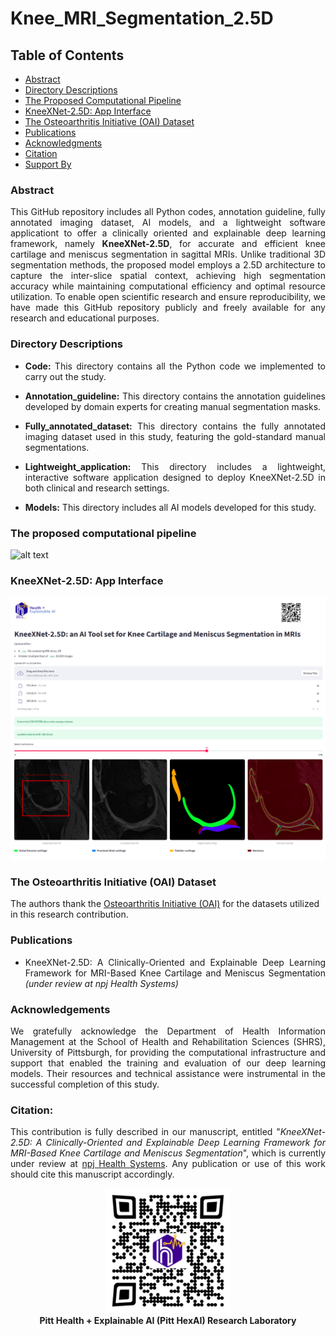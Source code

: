 #  Knee_MRI_Segmentation_2.5D

## Table of Contents
- [Abstract](#abstract)
- [Directory Descriptions](#directory-descriptions)
- [The Proposed Computational Pipeline](#the-proposed-computational-pipeline)
- [KneeXNet-2.5D: App Interface](#kneexnet-25d-app-interface)
- [The Osteoarthritis Initiative (OAI) Dataset](#the-osteoarthritis-initiative-oai-dataset)
- [Publications](#publications)
- [Acknowledgments](#acknowledgments)
- [Citation](#citation)
- [Support By](#support-by)




### Abstract
<p align="justify">This GitHub repository includes all Python codes, annotation guideline, fully annotated imaging dataset, AI models, and a lightweight software applicationt to offer a clinically oriented and explainable deep learning framework, namely <strong>KneeXNet-2.5D</strong>, for accurate and efficient knee cartilage and meniscus segmentation in sagittal MRIs. Unlike traditional 3D segmentation methods, the proposed model employs a 2.5D architecture to capture the inter-slice spatial context, achieving high segmentation accuracy while maintaining computational efficiency and optimal resource utilization. To enable open scientific research and ensure reproducibility, we have made this GitHub repository publicly and freely available for any research and educational purposes. 
</p>



### Directory Descriptions
+ <p align="justify"><strong>Code:</strong> This directory contains all the Python code we implemented to carry out the study.</p>
+ <p align="justify"><strong>Annotation_guideline:</strong> This directory contains the annotation guidelines developed by domain experts for creating manual segmentation masks. </p>
+ <p align="justify"><strong>Fully_annotated_dataset:</strong> This directory contains the fully annotated imaging dataset used in this study, featuring the gold-standard manual segmentations.</p>
+ <p align="justify"><strong>Lightweight_application:</strong> This directory includes a lightweight, interactive software application designed to deploy KneeXNet-2.5D in both clinical and research settings.</p>
+ <p align="justify"><strong>Models:</strong> This directory includes all AI models developed for this study.</p>






### The proposed computational pipeline

![alt text](https://github.com/pitthexai/Knee_MRI_Segmentation_2.5D/blob/main/Figures/pipeline.png  "The proposed computational pipeline")
</p>
<p>
</p>

### KneeXNet-2.5D: App Interface 

![alt text](https://github.com/pitthexai/Knee_MRI_Segmentation_2.5D/blob/main/Figures/app.png  "The software app")
</p>
<p>
</p>

### The Osteoarthritis Initiative (OAI) Dataset
<p>The authors thank the <a href="https://nda.nih.gov/oai" target="_blank"> Osteoarthritis Initiative (OAI)</a> for the datasets utilized in this research contribution.</p>


### Publications
+ <p align="justify"> KneeXNet-2.5D: A Clinically-Oriented and Explainable Deep Learning Framework for MRI-Based Knee Cartilage and Meniscus Segmentation <i>(under review at npj Health Systems)</i> </p>



### Acknowledgements
<p align="justify"> We gratefully acknowledge the Department of Health Information Management at the School of Health and Rehabilitation Sciences (SHRS), University of Pittsburgh, for providing the computational infrastructure and support that enabled the training and evaluation of our deep learning models. Their resources and technical assistance were instrumental in the successful completion of this study. </p>

### Citation:

<p align="justify">This contribution is fully described in our manuscript, entitled "<i>KneeXNet-2.5D: A Clinically-Oriented and Explainable Deep Learning Framework for MRI-Based Knee Cartilage and Meniscus Segmentation</i>", which is currently under review at <a href="https://www.nature.com/npjhealthsyst/" target="_blank">npj Health Systems</a>. Any publication or use of this work should cite this manuscript accordingly.</p> 


<p align="center">
  <a href="https://pitthexai.github.io/index.html" target="_blank">
    <img src="Figures/Pitthexai_QR.jpg" alt="Support QR Code" width="200"/>
  </a><br/>
  <b>Pitt Health + Explainable AI (Pitt HexAI) Research Laboratory</b>
</p>


